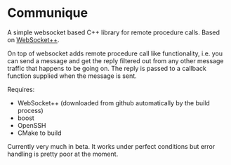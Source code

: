 Communique
==========

A simple websocket based C++ library for remote procedure calls. Based on [WebSocket++](http://www.zaphoyd.com/websocketpp).

On top of websocket adds remote procedure call like functionality, i.e. you can send a message and get the reply filtered out from any other message traffic that happens to be going on. The reply is passed to a callback function supplied when the message is sent.

Requires:
- WebSocket++ (downloaded from github automatically by the build process)
- boost
- OpenSSH
- CMake to build

Currently very much in beta. It works under perfect conditions but error handling is pretty poor at the moment.
